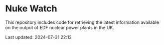 # Nuke Watch

This repository includes code for retrieving the latest information available on the output of EDF nuclear power plants in the UK.

Last updated: 2024-07-31 22:12